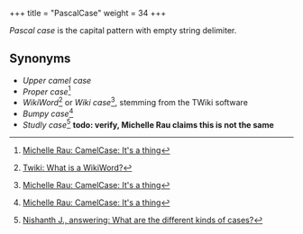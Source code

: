 +++
title = "PascalCase"
weight = 34
+++

_Pascal case_ is the capital pattern with empty string delimiter.

## Synonyms

- _Upper camel case_
- _Proper case_[^2]
- _WikiWord_[^1] or _Wiki case_[^2], stemming from the TWiki software
- _Bumpy case_[^2]
- _Studly case_[^3] **todo: verify, Michelle Rau claims this is not the same**

[^1]: [Twiki: What is a WikiWord?](https://web.archive.org/web/20100619042605/http://twiki.org/cgi-bin/view/TWiki/WikiWord)
[^2]: [Michelle Rau: CamelCase: It's a thing](https://michellerau.com/2017/03/25/camelcase-its-a-thing/)
[^3]: [Nishanth J., answering: What are the different kinds of cases?](https://stackoverflow.com/a/64293621)
